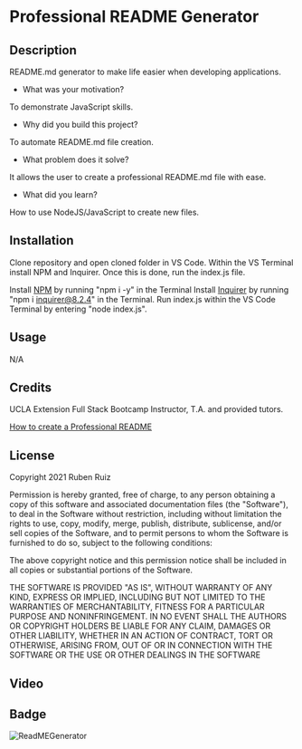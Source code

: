 # Professional README Generator  

## Description

README.md generator to make life easier when developing applications.

- What was your motivation?

To demonstrate JavaScript skills.

- Why did you build this project? 

To automate README.md file creation.

- What problem does it solve?

It allows the user to create a professional README.md file with ease.

- What did you learn?

How to use NodeJS/JavaScript to create new files.

## Installation


Clone repository and open cloned folder in VS Code. Within the VS Terminal install NPM and Inquirer. Once this is done, run the index.js file. 

Install [NPM](https://docs.npmjs.com/cli/v6/commands/npm-install) by running "npm i -y" in the Terminal
Install [Inquirer](https://www.npmjs.com/package/inquirer/v/8.2.4) by running "npm i inquirer@8.2.4" in the Terminal.
Run index.js within the VS Code Terminal by entering "node index.js".


## Usage

N/A

## Credits

UCLA Extension Full Stack Bootcamp Instructor, T.A. and provided tutors.

[How to create a Professional README](https://coding-boot-camp.github.io/full-stack/github/professional-readme-guide)


## License

Copyright 2021 Ruben Ruiz 

Permission is hereby granted, free of charge, to any person obtaining a copy of this software and associated documentation files (the "Software"), to deal in the Software without restriction, including without limitation the rights to use, copy, modify, merge, publish, distribute, sublicense, and/or sell copies of the Software, and to permit persons to whom the Software is furnished to do so, subject to the following conditions:  

The above copyright notice and this permission notice shall be included in all copies or substantial portions of the Software. 

THE SOFTWARE IS PROVIDED "AS IS", WITHOUT WARRANTY OF ANY KIND, EXPRESS OR IMPLIED, INCLUDING BUT NOT LIMITED TO THE WARRANTIES OF MERCHANTABILITY, FITNESS FOR A PARTICULAR PURPOSE AND NONINFRINGEMENT. IN NO EVENT SHALL THE AUTHORS OR COPYRIGHT HOLDERS BE LIABLE FOR ANY CLAIM, DAMAGES OR OTHER LIABILITY, WHETHER IN AN ACTION OF CONTRACT, TORT OR OTHERWISE, ARISING FROM, OUT OF OR IN CONNECTION WITH THE SOFTWARE OR THE USE OR OTHER DEALINGS IN THE SOFTWARE

## Video



## Badge

![ReadMEGenerator](https://img.shields.io/badge/README-GENERATOR-green)
